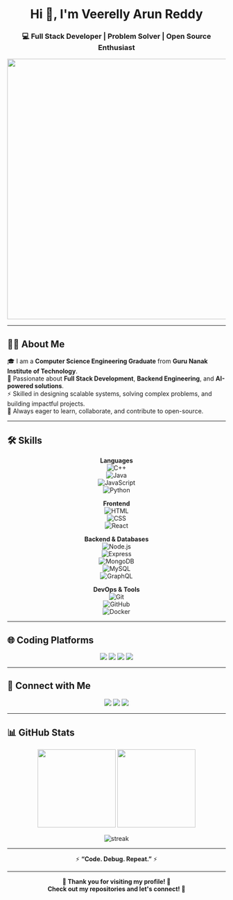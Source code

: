 <h1 align="center">Hi 👋, I'm Veerelly Arun Reddy</h1>  
<h3 align="center">💻 Full Stack Developer | Problem Solver | Open Source Enthusiast</h3>  

<p align="center">
  <img src="https://user-images.githubusercontent.com/74038190/212750123-6c6e6cf9-1d23-4a8e-8c8a-8a1df8f1f3f0.gif" width="600"/>
</p>  

---

## 👨‍💻 About Me  

🎓 I am a **Computer Science Engineering Graduate** from **Guru Nanak Institute of Technology**.  
🔭 Passionate about **Full Stack Development**, **Backend Engineering**, and **AI-powered solutions**.  
⚡ Skilled in designing scalable systems, solving complex problems, and building impactful projects.  
🌱 Always eager to learn, collaborate, and contribute to open-source.  

---

## 🛠️ Skills  

<div align="center">

**Languages**  
![C++](https://img.shields.io/badge/C++-00599C?style=for-the-badge&logo=cplusplus&logoColor=white)  
![Java](https://img.shields.io/badge/Java-007396?style=for-the-badge&logo=java&logoColor=white)  
![JavaScript](https://img.shields.io/badge/JavaScript-F7DF1E?style=for-the-badge&logo=javascript&logoColor=black)  
![Python](https://img.shields.io/badge/Python-3776AB?style=for-the-badge&logo=python&logoColor=yellow)  

**Frontend**  
![HTML](https://img.shields.io/badge/HTML5-E34F26?style=for-the-badge&logo=html5&logoColor=white)  
![CSS](https://img.shields.io/badge/CSS3-1572B6?style=for-the-badge&logo=css3&logoColor=white)  
![React](https://img.shields.io/badge/React-20232A?style=for-the-badge&logo=react&logoColor=61DAFB)  

**Backend & Databases**  
![Node.js](https://img.shields.io/badge/Node.js-339933?style=for-the-badge&logo=node.js&logoColor=white)  
![Express](https://img.shields.io/badge/Express.js-000000?style=for-the-badge&logo=express&logoColor=white)  
![MongoDB](https://img.shields.io/badge/MongoDB-4EA94B?style=for-the-badge&logo=mongodb&logoColor=white)  
![MySQL](https://img.shields.io/badge/MySQL-005C84?style=for-the-badge&logo=mysql&logoColor=white)  
![GraphQL](https://img.shields.io/badge/GraphQL-E10098?style=for-the-badge&logo=graphql&logoColor=white)  

**DevOps & Tools**  
![Git](https://img.shields.io/badge/Git-F05032?style=for-the-badge&logo=git&logoColor=white)  
![GitHub](https://img.shields.io/badge/GitHub-181717?style=for-the-badge&logo=github&logoColor=white)  
![Docker](https://img.shields.io/badge/Docker-2496ED?style=for-the-badge&logo=docker&logoColor=white)  

</div>  

---

## 🌐 Coding Platforms  

<p align="center">
  <a href="https://leetcode.com/u/arunreddyverelly2003/"><img src="https://img.shields.io/badge/LeetCode-FFA116?style=for-the-badge&logo=leetcode&logoColor=white" /></a>
  <a href="https://www.codechef.com/users/arunreddy241"><img src="https://img.shields.io/badge/CodeChef-5B4638?style=for-the-badge&logo=codechef&logoColor=white" /></a>
  <a href="https://codeforces.com/profile/_enjoy"><img src="https://img.shields.io/badge/Codeforces-1F8ACB?style=for-the-badge&logo=codeforces&logoColor=white" /></a>
  <a href="https://www.geeksforgeeks.org/user/arunreddyverelly2003/"><img src="https://img.shields.io/badge/GeeksforGeeks-2F8D46?style=for-the-badge&logo=geeksforgeeks&logoColor=white" /></a>
</p>  

---

## 🤝 Connect with Me  

<p align="center">
  <a href="mailto:arunreddyverelly2003@gmail.com"><img src="https://img.shields.io/badge/Email-D14836?style=for-the-badge&logo=gmail&logoColor=white" /></a>
  <a href="https://www.linkedin.com/in/arunreddy2003/"><img src="https://img.shields.io/badge/LinkedIn-0077B5?style=for-the-badge&logo=linkedin&logoColor=white" /></a>
  <a href="https://github.com/ArunReddy99-ux"><img src="https://img.shields.io/badge/GitHub-181717?style=for-the-badge&logo=github&logoColor=white" /></a>
</p>  

---

## 📊 GitHub Stats  

<p align="center">
  <img src="https://github-readme-stats.vercel.app/api?username=ArunReddy99-ux&show_icons=true&theme=radical" height="180"/>
  <img src="https://github-readme-stats.vercel.app/api/top-langs/?username=ArunReddy99-ux&layout=compact&theme=radical" height="180"/>
</p>  

<p align="center">
  <img src="https://github-readme-streak-stats.herokuapp.com/?user=ArunReddy99-ux&theme=radical" alt="streak"/>
</p>  

---

<p align="center">
  ⚡ <strong>“Code. Debug. Repeat.”</strong> ⚡
</p>

---

<p align="center"> 
  <strong>🙏 Thank you for visiting my profile! 🚀 <br/>
  Check out my repositories and let's connect! 🤝</strong>  
</p>
